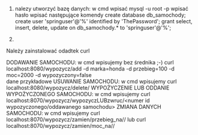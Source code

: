 1. nalezy utworzyć bazę danych:
    w cmd wpisać mysql -u root -p
    wpisać hasło 
    wpisać następujące komendy 
	create database db_samochody;
	create user 'springuser'@'%' identified by 'ThePassword';
	grant select, insert, delete, update on db_samochody.* to 'springuser'@'%';

2.
Należy zainstalować odadtek curl

DODAWANIE SAMOCHODU:
	w cmd wpisujemy bez średnika ;-)
	curl localhost:8080/wypozycz/add -d marka=honda -d przebieg=100 -d moc=2000 -d wypozyczony=false	
	dane przykładowe
USUWANIE SAMOCHODU:
	w cmd wpisujemy
	curl localhost:8080/wypozycz/delete/<numer id usuwanego samochodu>
WYPOŻYCZENIE LUB ODDANIE WYPOŻYCZONEGO SAMOCHODU:
	w cmd wpisujemy 
	curl localhost:8070/wypozycz/wypozyczLUBzwruc/<numer id wypozyczonego/oddawanego samochodu>
ZMIANA DANYCH SAMOCHODU:
	w cmd wpisujemy
	curl localhost:8070/wypozycz/zamien/przebieg_na/<nowyPrzebieg>/<numer id zmienianego samochodu>
lub 
	curl localhost:8070/wypozycz/zamien/moc_na/<nowaMoc>/<numer id zmienianego samochodu> 
